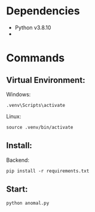 # Dependencies
- Python v3.8.10
- 
# Commands 
## Virtual Environment:
Windows:
```
.venv\Scripts\activate
```
Linux:
```
source .venv/bin/activate
```

## Install:
Backend:
```
pip install -r requirements.txt
```

## Start:
```
python anomal.py
```